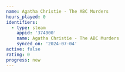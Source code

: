 ```yaml
---
name: Agatha Christie - The ABC Murders
hours_played: 0
identifiers:
  - type: steam
    appid: '374900'
    name: Agatha Christie - The ABC Murders
    synced_on: '2024-07-04'
active: false
rating: 0
progress: new
---
```


